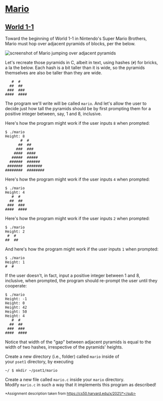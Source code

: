 [Mario](https://cs50.harvard.edu/x/2021/psets/1/mario/more/#mario)
==================================================================

[World 1-1](https://cs50.harvard.edu/x/2021/psets/1/mario/more/#world-1-1)
--------------------------------------------------------------------------

Toward the beginning of World 1-1 in Nintendo's Super Mario Brothers, Mario must hop over adjacent pyramids of blocks, per the below.

![screenshot of Mario jumping over adjacent pyramids](https://cs50.harvard.edu/x/2021/psets/1/mario/more/pyramids.png)

Let's recreate those pyramids in C, albeit in text, using hashes (`#`) for bricks, a la the below. Each hash is a bit taller than it is wide, so the pyramids themselves are also be taller than they are wide.

```
   #  #
  ##  ##
 ###  ###
####  ####

```

The program we'll write will be called `mario`. And let's allow the user to decide just how tall the pyramids should be by first prompting them for a positive integer between, say, 1 and 8, inclusive.

Here's how the program might work if the user inputs `8` when prompted:

```
$ ./mario
Height: 8
       #  #
      ##  ##
     ###  ###
    ####  ####
   #####  #####
  ######  ######
 #######  #######
########  ########

```

Here's how the program might work if the user inputs `4` when prompted:

```
$ ./mario
Height: 4
   #  #
  ##  ##
 ###  ###
####  ####

```

Here's how the program might work if the user inputs `2` when prompted:

```
$ ./mario
Height: 2
 #  #
##  ##

```

And here's how the program might work if the user inputs `1` when prompted:

```
$ ./mario
Height: 1
#  #

```

If the user doesn't, in fact, input a positive integer between 1 and 8, inclusive, when prompted, the program should re-prompt the user until they cooperate:

```
$ ./mario
Height: -1
Height: 0
Height: 42
Height: 50
Height: 4
   #  #
  ##  ##
 ###  ###
####  ####

```

Notice that width of the "gap" between adjacent pyramids is equal to the width of two hashes, irrespective of the pyramids' heights.

Create a new directory (i.e., folder) called `mario` inside of your `pset1` directory, by executing

```
~/ $ mkdir ~/pset1/mario

```

Create a new file called `mario.c` inside your `mario` directory. Modify `mario.c` in such a way that it implements this program as described!

<sub>*Assignment description taken from https://cs50.harvard.edu/x/2021/*</sub>
